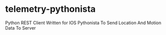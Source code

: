 # telemetry-pythonista
Python REST Client Written for IOS Pythonista To Send Location And Motion Data To Server
